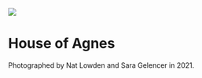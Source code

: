 <a href="https://juncture-digital.org"><img src="https://gitcdn.link/repo/jstor-labs/juncture/main/images/ve-button.png"></a>

<param ve-config header="header" main="now-and-then">

<param ve-compare manifest="gh:kent-map/images/then-and-now/House_of_Agnes_1905.yaml" region="pct:0,1,99,99">
<param ve-compare manifest="gh:kent-map/images/then-and-now/House_of_Agnes_2021.yaml">

# House of Agnes

Photographed by Nat Lowden and Sara Gelencer in 2021. 
